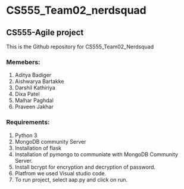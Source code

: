 # CS555_Team02_nerdsquad
## CS555-Agile project 
This is the Github repository for CS555_Team02_Nerdsquad

### Memebers:
1. Aditya Badiger
2. Aishwarya Bartakke
3. Darshil Kathiriya
4. Dixa Patel
5. Malhar Paghdal
6. Praveen Jakhar

### Requirements:
1. Python 3
2. MongoDB community Server
3. Installation of flask
4. Installation of pymongo to communiate with MongoDB Community Server.
5. Install bcrypt for encryption and decryption of password.
6. Platfrom we used Visual studio code.
7. To run project, select aap.py and click on run.



